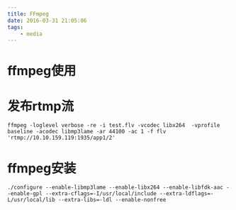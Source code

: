 ```yaml
---
title: FFmpeg
date: 2016-03-31 21:05:06
tags: 
    - media
---
```


ffmpeg使用
===============================

# 发布rtmp流

```
ffmpeg -loglevel verbose -re -i test.flv -vcodec libx264  -vprofile baseline -acodec libmp3lame -ar 44100 -ac 1 -f flv 'rtmp://10.10.159.119:1935/app1/2'
```


# ffmpeg安装

```
./configure --enable-libmp3lame --enable-libx264 --enable-libfdk-aac --enable-gpl --extra-cflags=-I/usr/local/include --extra-ldflags=-L/usr/local/lib --extra-libs=-ldl --enable-nonfree
```

